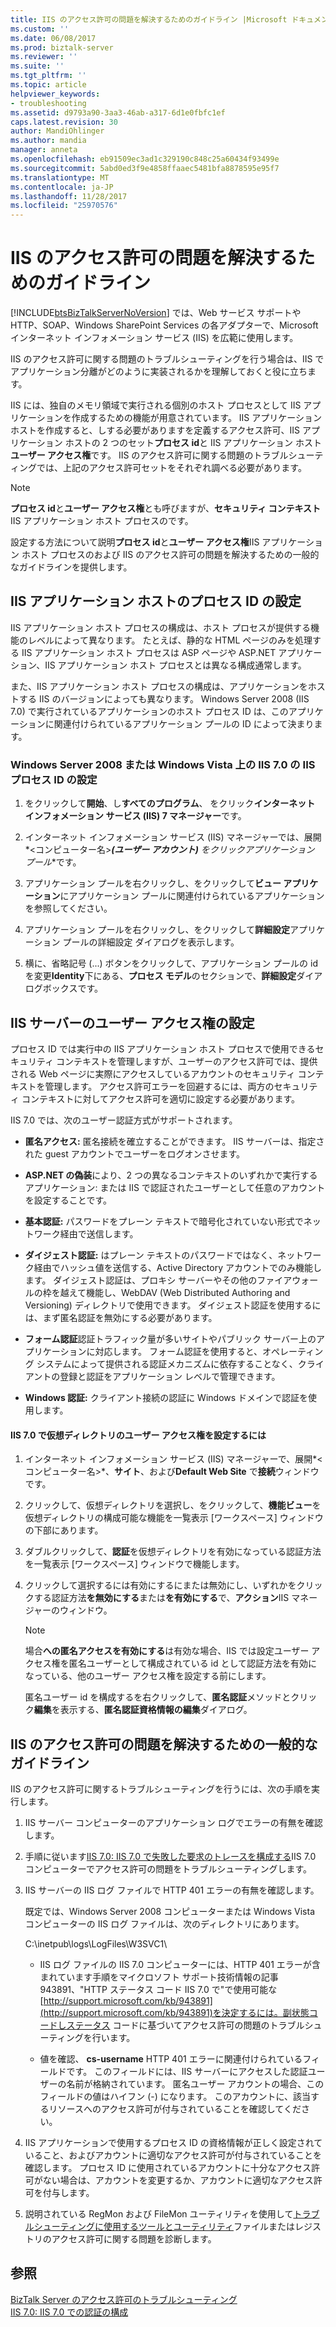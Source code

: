 ```yaml
---
title: IIS のアクセス許可の問題を解決するためのガイドライン |Microsoft ドキュメント
ms.custom: ''
ms.date: 06/08/2017
ms.prod: biztalk-server
ms.reviewer: ''
ms.suite: ''
ms.tgt_pltfrm: ''
ms.topic: article
helpviewer_keywords:
- troubleshooting
ms.assetid: d9793a90-3aa3-46ab-a317-6d1e0fbfc1ef
caps.latest.revision: 30
author: MandiOhlinger
ms.author: mandia
manager: anneta
ms.openlocfilehash: eb91509ec3ad1c329190c848c25a60434f93499e
ms.sourcegitcommit: 5abd0ed3f9e4858ffaaec5481bfa8878595e95f7
ms.translationtype: MT
ms.contentlocale: ja-JP
ms.lasthandoff: 11/28/2017
ms.locfileid: "25970576"
---
```

# <a name="guidelines-for-resolving-iis-permissions-problems"></a>IIS のアクセス許可の問題を解決するためのガイドライン
[!INCLUDE[btsBizTalkServerNoVersion](../includes/btsbiztalkservernoversion-md.md)] では、Web サービス サポートや HTTP、SOAP、Windows SharePoint Services の各アダプターで、Microsoft インターネット インフォメーション サービス (IIS) を広範に使用します。  
  
 IIS のアクセス許可に関する問題のトラブルシューティングを行う場合は、IIS でアプリケーション分離がどのように実装されるかを理解しておくと役に立ちます。  
  
 IIS には、独自のメモリ領域で実行される個別のホスト プロセスとして IIS アプリケーションを作成するための機能が用意されています。 IIS アプリケーション ホストを作成すると、しする必要がありますを定義するアクセス許可、IIS アプリケーション ホストの 2 つのセット**プロセス id**と IIS アプリケーション ホスト**ユーザー アクセス権**です。 IIS のアクセス許可に関する問題のトラブルシューティングでは、上記のアクセス許可セットをそれぞれ調べる必要があります。  
  
> [!NOTE]
>  **プロセス id**と**ユーザー アクセス権**とも呼びますが、**セキュリティ コンテキスト**IIS アプリケーション ホスト プロセスのです。  
  
 設定する方法について説明**プロセス id**と**ユーザー アクセス権**IIS アプリケーション ホスト プロセスのおよび IIS のアクセス許可の問題を解決するための一般的なガイドラインを提供します。  
  
## <a name="setting-iis-application-host-process-identity"></a>IIS アプリケーション ホストのプロセス ID の設定  
 IIS アプリケーション ホスト プロセスの構成は、ホスト プロセスが提供する機能のレベルによって異なります。 たとえば、静的な HTML ページのみを処理する IIS アプリケーション ホスト プロセスは ASP ページや ASP.NET アプリケーション、IIS アプリケーション ホスト プロセスとは異なる構成通常します。  
  
 また、IIS アプリケーション ホスト プロセスの構成は、アプリケーションをホストする IIS のバージョンによっても異なります。 Windows Server 2008 (IIS 7.0) で実行されているアプリケーションのホスト プロセス ID は、このアプリケーションに関連付けられているアプリケーション プールの ID によって決まります。  
  
### <a name="setting-iis-process-identity-for-iis-70-on-windows-server-2008-or-windows-vista"></a>Windows Server 2008 または Windows Vista 上の IIS 7.0 の IIS プロセス ID の設定  
  
1.  をクリックして**開始**、し**すべてのプログラム**、 をクリック**インターネット インフォメーション サービス (IIS) 7 マネージャー**です。  
  
2.  インターネット インフォメーション サービス (IIS) マネージャーでは、展開*\<コンピューター名\>***(ユーザー アカウント)**  をクリック**アプリケーション プール**です。  
  
3.  アプリケーション プールを右クリックし、をクリックして**ビュー アプリケーション**にアプリケーション プールに関連付けられているアプリケーションを参照してください。  
  
4.  アプリケーション プールを右クリックし、をクリックして**詳細設定**アプリケーション プールの詳細設定 ダイアログを表示します。  
  
5.  横に、省略記号 (...) ボタンをクリックして、アプリケーション プールの id を変更**Identity**下にある、**プロセス モデル**のセクションで、**詳細設定**ダイアログボックスです。  
  
## <a name="setting-user-access-rights-for-the-iis-server"></a>IIS サーバーのユーザー アクセス権の設定  
 プロセス ID では実行中の IIS アプリケーション ホスト プロセスで使用できるセキュリティ コンテキストを管理しますが、ユーザーのアクセス許可では、提供される Web ページに実際にアクセスしているアカウントのセキュリティ コンテキストを管理します。 アクセス許可エラーを回避するには、両方のセキュリティ コンテキストに対してアクセス許可を適切に設定する必要があります。  
  
 IIS 7.0 では、次のユーザー認証方式がサポートされます。  
  
-   **匿名アクセス:** 匿名接続を確立することができます。 IIS サーバーは、指定された guest アカウントでユーザーをログオンさせます。  
  
-   **ASP.NET の偽装**により、2 つの異なるコンテキストのいずれかで実行するアプリケーション: または IIS で認証されたユーザーとして任意のアカウントを設定することです。  
  
-   **基本認証:** パスワードをプレーン テキストで暗号化されていない形式でネットワーク経由で送信します。  
  
-   **ダイジェスト認証:** はプレーン テキストのパスワードではなく、ネットワーク経由でハッシュ値を送信する、Active Directory アカウントでのみ機能します。 ダイジェスト認証は、プロキシ サーバーやその他のファイアウォールの枠を越えて機能し、WebDAV (Web Distributed Authoring and Versioning) ディレクトリで使用できます。 ダイジェスト認証を使用するには、まず匿名認証を無効にする必要があります。  
  
-   **フォーム認証**認証トラフィック量が多いサイトやパブリック サーバー上のアプリケーションに対応します。 フォーム認証を使用すると、オペレーティング システムによって提供される認証メカニズムに依存することなく、クライアントの登録と認証をアプリケーション レベルで管理できます。  
  
-   **Windows 認証:** クライアント接続の認証に Windows ドメインで認証を使用します。  
  
#### <a name="to-set-user-access-rights-for-a-virtual-directory-in-iis-70"></a>IIS 7.0 で仮想ディレクトリのユーザー アクセス権を設定するには  
  
1.  インターネット インフォメーション サービス (IIS) マネージャーで、展開*\<コンピューター名\>*、**サイト**、および**Default Web Site** で**接続**ウィンドウです。  
  
2.  クリックして、仮想ディレクトリを選択し、をクリックして、**機能ビュー**を仮想ディレクトリの構成可能な機能を一覧表示 [ワークスペース] ウィンドウの下部にあります。  
  
3.  ダブルクリックして、**認証**を仮想ディレクトリを有効になっている認証方法を一覧表示 [ワークスペース] ウィンドウで機能します。  
  
4.  クリックして選択するには有効にするにまたは無効にし、いずれかをクリックする認証方法**を無効にする**または**を有効にする**で、**アクション**IIS マネージャーのウィンドウ。  
  
    > [!NOTE]
    >  場合**への匿名アクセスを有効にする**は有効な場合、IIS では設定ユーザー アクセス権を匿名ユーザーとして構成されている id として認証方法を有効になっている、他のユーザー アクセス権を設定する前にします。  
    >   
    >  匿名ユーザー id を構成するを右クリックして、**匿名認証**メソッドとクリック**編集**を表示する、**匿名認証資格情報の編集**ダイアログ。  
  
## <a name="general-guidelines-for-resolving-iis-permissions-problems"></a>IIS のアクセス許可の問題を解決するための一般的なガイドライン  
 IIS のアクセス許可に関するトラブルシューティングを行うには、次の手順を実行します。  
  
1.  IIS サーバー コンピューターのアプリケーション ログでエラーの有無を確認します。  
  
2.  手順に従います[IIS 7.0: IIS 7.0 で失敗した要求のトレースを構成する](http://go.microsoft.com/fwlink/?LinkId=130600)IIS 7.0 コンピューターでアクセス許可の問題をトラブルシューティングします。  
  
3.  IIS サーバーの IIS ログ ファイルで HTTP 401 エラーの有無を確認します。  
  
     既定では、Windows Server 2008 コンピューターまたは Windows Vista コンピューターの IIS ログ ファイルは、次のディレクトリにあります。  
  
     C:\inetpub\logs\LogFiles\W3SVC1\  
  
    -   IIS ログ ファイルの IIS 7.0 コンピューターには、HTTP 401 エラーが含まれています手順をマイクロソフト サポート技術情報の記事 943891、"HTTP ステータス コード IIS 7.0 で"で使用可能な[http://support.microsoft.com/kb/943891](http://support.microsoft.com/kb/943891)を決定するには。副状態コードしステータス コードに基づいてアクセス許可の問題のトラブルシューティングを行います。  
  
    -   値を確認、 **cs-username** HTTP 401 エラーに関連付けられているフィールドです。 このフィールドには、IIS サーバーにアクセスした認証ユーザーの名前が格納されています。 匿名ユーザー アカウントの場合、このフィールドの値はハイフン (-) になります。 このアカウントに、該当するリソースへのアクセス許可が付与されていることを確認してください。  
  
4.  IIS アプリケーションで使用するプロセス ID の資格情報が正しく設定されていること、およびアカウントに適切なアクセス許可が付与されていることを確認します。 プロセス ID に使用されているアカウントに十分なアクセス許可がない場合は、アカウントを変更するか、アカウントに適切なアクセス許可を付与します。  
  
5.  説明されている RegMon および FileMon ユーティリティを使用して[トラブルシューティングに使用するツールとユーティリティ](../core/tools-and-utilities-to-use-for-troubleshooting.md)ファイルまたはレジストリのアクセス許可に関する問題を診断します。  
  
## <a name="see-also"></a>参照  
 [BizTalk Server のアクセス許可のトラブルシューティング](../core/troubleshooting-biztalk-server-permissions.md)   
 [IIS 7.0: IIS 7.0 での認証の構成](http://go.microsoft.com/fwlink/?LinkId=129909)